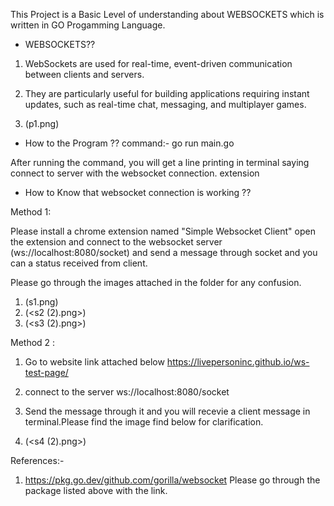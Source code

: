 This Project is a Basic Level of understanding about WEBSOCKETS which is written in GO Progamming Language.

- WEBSOCKETS??

1. WebSockets are used for real-time, event-driven communication between clients and servers.

2. They are particularly useful for building applications requiring instant updates, such as real-time chat, messaging, and multiplayer games.

3. (p1.png)

- How to the Program ??
  command:- go run main.go

After running the command, you will get a line printing in terminal saying connect to server with the websocket connection.
extension

- How to Know that websocket connection is working ??

Method 1:

Please install a chrome extension named "Simple Websocket Client"
open the extension and connect to the websocket server (ws://localhost:8080/socket) and send a message through socket and you can a status received from client.

Please go through the images attached in the folder for any confusion.

1. (s1.png)
2. (<s2 (2).png>)
3. (<s3 (2).png>)

Method 2 :

1. Go to website link attached below
   https://livepersoninc.github.io/ws-test-page/

2. connect to the server ws://localhost:8080/socket

3. Send the message through it and you will recevie a client message in terminal.Please find the image find below for clarification.
4. (<s4 (2).png>)

References:-

1. https://pkg.go.dev/github.com/gorilla/websocket
   Please go through the package listed above with the link.
